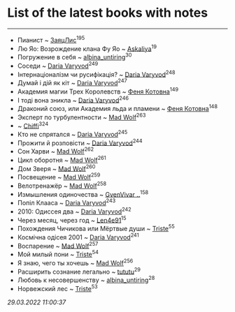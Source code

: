 # List of the latest books with notes
---

* Пианист ~ [ЗаяцЛис](users/112/112388384595246311466-google)<sup>195</sup>
* Лю Яо: Возрождение клана Фу Яо ~ [Askaliya](users/326/326783541-vkontakte)<sup>19</sup>
* Погружение в себя ~ [albina_untiring](users/257/2579695-vkontakte)<sup>30</sup>
* Соседи ~ [Daria Varyvod](users/829/829893410524253-facebook)<sup>249</sup>
* Інтернаціоналізм чи русифікація? ~ [Daria Varyvod](users/829/829893410524253-facebook)<sup>248</sup>
* Думай і дій як кіт ~ [Daria Varyvod](users/829/829893410524253-facebook)<sup>247</sup>
* Академия магии Трех Королевств ~ [Феня Котовна](users/109/109746193906459706720-google)<sup>149</sup>
* І тоді вона зникла ~ [Daria Varyvod](users/829/829893410524253-facebook)<sup>246</sup>
* Драконий союз, или Академия льда и пламени ~ [Феня Котовна](users/109/109746193906459706720-google)<sup>148</sup>
* Эксперт по турбулентности ~ [Mad Wolf](users/947/94738840-vkontakte)<sup>263</sup>
*  ~ [Chiffi](users/105/105831994080785626680-google)<sup>324</sup>
* Кто не спрятался ~ [Daria Varyvod](users/829/829893410524253-facebook)<sup>245</sup>
* Прожити й розповісти ~ [Daria Varyvod](users/829/829893410524253-facebook)<sup>244</sup>
* Сон Харви ~ [Mad Wolf](users/947/94738840-vkontakte)<sup>262</sup>
* Цикл оборотня ~ [Mad Wolf](users/947/94738840-vkontakte)<sup>261</sup>
* Дом Зверя ~ [Mad Wolf](users/947/94738840-vkontakte)<sup>260</sup>
* Посвещение ~ [Mad Wolf](users/947/94738840-vkontakte)<sup>259</sup>
* Велотренажёр ~ [Mad Wolf](users/947/94738840-vkontakte)<sup>258</sup>
* Измышления одиночества ~ [GvenVivar ..](users/158/158266434925901-facebook)<sup>158</sup>
* Попіл Клааса ~ [Daria Varyvod](users/829/829893410524253-facebook)<sup>243</sup>
* 2010: Одиссея два ~ [Daria Varyvod](users/829/829893410524253-facebook)<sup>242</sup>
* Через месяц, через год ~ [Len4e91](users/254/254448176-yandex)<sup>15</sup>
* Похождения Чичикова или Мёртвые души ~ [Triste](users/517/5175580462988229760-mailru)<sup>55</sup>
* Космічна одісея 2001 ~ [Daria Varyvod](users/829/829893410524253-facebook)<sup>241</sup>
* Воспарение ~ [Mad Wolf](users/947/94738840-vkontakte)<sup>257</sup>
* Мой милый пони ~ [Triste](users/517/5175580462988229760-mailru)<sup>54</sup>
* Я знаю, чего ты хочешь ~ [Mad Wolf](users/947/94738840-vkontakte)<sup>256</sup>
* Расширить сознание легально ~ [tututu](users/135/135685382-vkontakte)<sup>29</sup>
* Любовь к несовершенству ~ [albina_untiring](users/257/2579695-vkontakte)<sup>28</sup>
* Норвежский лес ~ [Triste](users/517/5175580462988229760-mailru)<sup>53</sup>


_29.03.2022 11:00:37_
